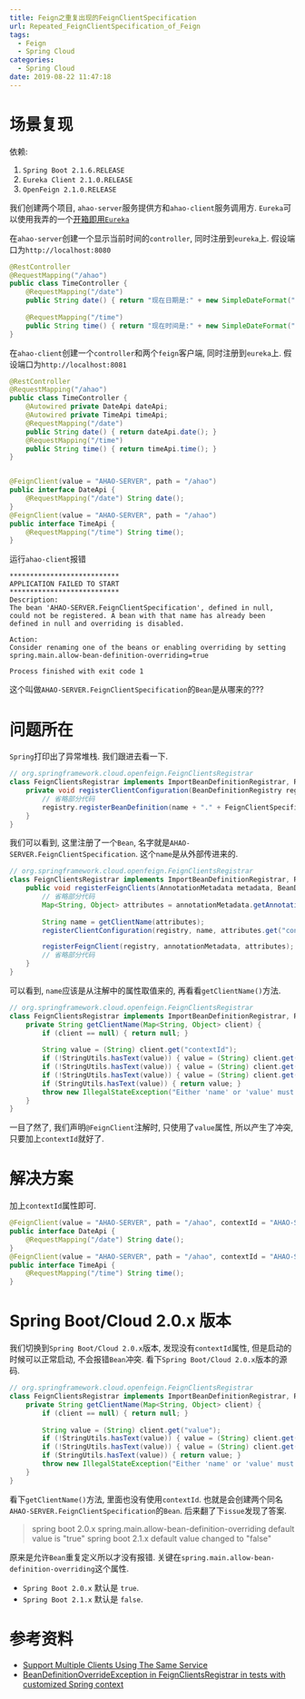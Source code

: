 ```yaml
---
title: Feign之重复出现的FeignClientSpecification
url: Repeated_FeignClientSpecification_of_Feign
tags:
  - Feign
  - Spring Cloud
categories:
  - Spring Cloud
date: 2019-08-22 11:47:18
---
```


# 场景复现
依赖:
1. `Spring Boot 2.1.6.RELEASE`
1. `Eureka Client 2.1.0.RELEASE`
1. `OpenFeign 2.1.0.RELEASE`

我们创建两个项目, `ahao-server`服务提供方和`ahao-client`服务调用方.
`Eureka`可以使用我弄的一个[开箱即用`Eureka`](https://github.com/Ahaochan/project/tree/master/ahao-spring-cloud-eureka)

<!-- more -->

在`ahao-server`创建一个显示当前时间的`controller`, 同时注册到`eureka`上.
假设端口为`http://localhost:8080`
```java
@RestController
@RequestMapping("/ahao")
public class TimeController {
    @RequestMapping("/date")
    public String date() { return "现在日期是:" + new SimpleDateFormat("yyyy年MM月dd日").format(new Date()); }
    
    @RequestMapping("/time")
    public String time() { return "现在时间是:" + new SimpleDateFormat("hh时mm分ss秒").format(new Date()); }
}
```

在`ahao-client`创建一个`controller`和两个`feign`客户端, 同时注册到`eureka`上.
假设端口为`http://localhost:8081`
```java
@RestController
@RequestMapping("/ahao")
public class TimeController {
    @Autowired private DateApi dateApi;
    @Autowired private TimeApi timeApi;
    @RequestMapping("/date")
    public String date() { return dateApi.date(); }
    @RequestMapping("/time")
    public String time() { return timeApi.time(); }
}


@FeignClient(value = "AHAO-SERVER", path = "/ahao")
public interface DateApi {
    @RequestMapping("/date") String date();
}
@FeignClient(value = "AHAO-SERVER", path = "/ahao")
public interface TimeApi {
    @RequestMapping("/time") String time();
}
```

运行`ahao-client`报错
```text
***************************
APPLICATION FAILED TO START
***************************
Description:
The bean 'AHAO-SERVER.FeignClientSpecification', defined in null, could not be registered. A bean with that name has already been defined in null and overriding is disabled.

Action:
Consider renaming one of the beans or enabling overriding by setting spring.main.allow-bean-definition-overriding=true

Process finished with exit code 1
```
这个叫做`AHAO-SERVER.FeignClientSpecification`的`Bean`是从哪来的???

# 问题所在
`Spring`打印出了异常堆栈. 我们跟进去看一下.
```java
// org.springframework.cloud.openfeign.FeignClientsRegistrar
class FeignClientsRegistrar implements ImportBeanDefinitionRegistrar, ResourceLoaderAware, EnvironmentAware {
    private void registerClientConfiguration(BeanDefinitionRegistry registry, Object name, Object configuration) {
        // 省略部分代码
        registry.registerBeanDefinition(name + "." + FeignClientSpecification.class.getSimpleName(), builder.getBeanDefinition());
    }
}
```
我们可以看到, 这里注册了一个`Bean`, 名字就是`AHAO-SERVER.FeignClientSpecification`.
这个`name`是从外部传进来的.
```java
// org.springframework.cloud.openfeign.FeignClientsRegistrar
class FeignClientsRegistrar implements ImportBeanDefinitionRegistrar, ResourceLoaderAware, EnvironmentAware {
    public void registerFeignClients(AnnotationMetadata metadata, BeanDefinitionRegistry registry) {
        // 省略部分代码
        Map<String, Object> attributes = annotationMetadata.getAnnotationAttributes(FeignClient.class.getCanonicalName());
        
        String name = getClientName(attributes);
        registerClientConfiguration(registry, name, attributes.get("configuration"));

        registerFeignClient(registry, annotationMetadata, attributes);
        // 省略部分代码
    }
}
```
可以看到, `name`应该是从注解中的属性取值来的, 再看看`getClientName()`方法.
```java
// org.springframework.cloud.openfeign.FeignClientsRegistrar
class FeignClientsRegistrar implements ImportBeanDefinitionRegistrar, ResourceLoaderAware, EnvironmentAware {
    private String getClientName(Map<String, Object> client) {
        if (client == null) { return null; }
        
        String value = (String) client.get("contextId");
        if (!StringUtils.hasText(value)) { value = (String) client.get("value"); }
        if (!StringUtils.hasText(value)) { value = (String) client.get("name"); }
        if (!StringUtils.hasText(value)) { value = (String) client.get("serviceId"); }
        if (StringUtils.hasText(value)) { return value; }
        throw new IllegalStateException("Either 'name' or 'value' must be provided in @" + FeignClient.class.getSimpleName());
    }
}
```
一目了然了, 我们声明`@FeignClient`注解时, 只使用了`value`属性, 所以产生了冲突, 只要加上`contextId`就好了.

# 解决方案
加上`contextId`属性即可.
```java
@FeignClient(value = "AHAO-SERVER", path = "/ahao", contextId = "AHAO-SERVER-DATE")
public interface DateApi {
    @RequestMapping("/date") String date();
}
@FeignClient(value = "AHAO-SERVER", path = "/ahao", contextId = "AHAO-SERVER-TIME")
public interface TimeApi {
    @RequestMapping("/time") String time();
}
```

# Spring Boot/Cloud 2.0.x 版本
我们切换到`Spring Boot/Cloud 2.0.x`版本, 发现没有`contextId`属性, 但是启动的时候可以正常启动, 不会报错`Bean`冲突.
看下`Spring Boot/Cloud 2.0.x`版本的源码.
```java
// org.springframework.cloud.openfeign.FeignClientsRegistrar
class FeignClientsRegistrar implements ImportBeanDefinitionRegistrar, ResourceLoaderAware, EnvironmentAware {
    private String getClientName(Map<String, Object> client) {
        if (client == null) { return null; }
        
        String value = (String) client.get("value");
        if (!StringUtils.hasText(value)) { value = (String) client.get("name"); }
        if (!StringUtils.hasText(value)) { value = (String) client.get("serviceId"); }
        if (StringUtils.hasText(value)) { return value; }
        throw new IllegalStateException("Either 'name' or 'value' must be provided in @" + FeignClient.class.getSimpleName());
    }
}
```
看下`getClientName()`方法, 里面也没有使用`contextId`. 也就是会创建两个同名`AHAO-SERVER.FeignClientSpecification`的`Bean`.
后来翻了下`issue`发现了答案.
> spring boot 2.0.x
> spring.main.allow-bean-definition-overriding default value is "true" 
> spring boot 2.1.x default value changed to "false"

原来是允许`Bean`重复定义所以才没有报错. 关键在`spring.main.allow-bean-definition-overriding`这个属性.
- `Spring Boot 2.0.x` 默认是 `true`.
- `Spring Boot 2.1.x` 默认是 `false`.

# 参考资料
- [Support Multiple Clients Using The Same Service](https://github.com/spring-cloud/spring-cloud-openfeign/pull/90/commits/82fa5181fdd2e23e7414521f468ecea88e17d157)
- [BeanDefinitionOverrideException in FeignClientsRegistrar in tests with customized Spring context](https://github.com/spring-cloud/spring-cloud-openfeign/issues/81#issuecomment-447188550)